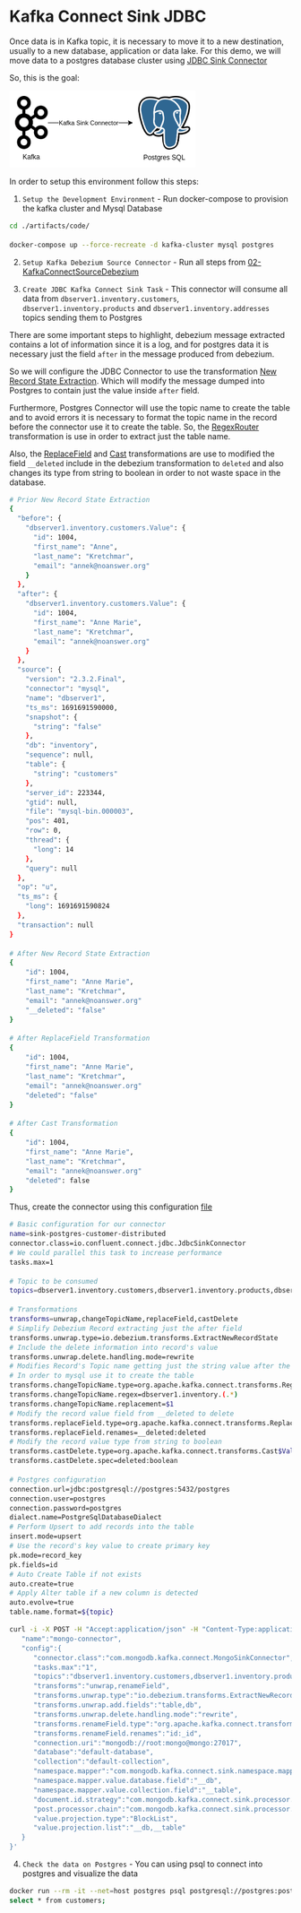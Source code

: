 # Kafka Connect Sink JDBC

Once data is in Kafka topic, it is necessary to move it to a new destination, usually to a new database, application or data lake. For this demo, we will move data to a postgres database cluster using [JDBC Sink Connector](https://www.confluent.io/hub/confluentinc/kafka-connect-jdbc)

So, this is the goal:

![JDBC Sink Connector](./artifacts/pictures/05-PostgresSQLSinkConnector.png)

In order to setup this environment follow this steps:

1. `Setup the Development Environment` - Run docker-compose to provision the kafka cluster and Mysql Database
```bash
cd ./artifacts/code/

docker-compose up --force-recreate -d kafka-cluster mysql postgres
```

2. `Setup Kafka Debezium Source Connector` - Run all steps from [02-KafkaConnectSourceDebezium](./02-KafkaConnectSourceDebezium.md) 

3. `Create JDBC Kafka Connect Sink Task` - This connector will consume all data from `dbserver1.inventory.customers`, `dbserver1.inventory.products` and `dbserver1.inventory.addresses` topics sending them to Postgres

There are some important steps to highlight, debezium message extracted contains a lot of information since it is a log, and for postgres data it is necessary just the field `after` in the message produced from debezium. 

So we will configure the JDBC Connector to use the transformation [New Record State Extraction](https://debezium.io/documentation/reference/2.3/transformations/event-flattening.html). Which will modify the message dumped into Postgres to contain just the value inside `after` field.

Furthermore, Postgres Connector will use the topic name to create the table and to avoid errors it is necessary to format the topic name in the record before the connector use it to create the table. So, the [RegexRouter](https://docs.confluent.io/platform/current/connect/transforms/regexrouter.html#regexrouter) transformation is use in order to extract just the table name. 

Also, the [ReplaceField](https://docs.confluent.io/platform/current/connect/transforms/replacefield.html) and [Cast](https://docs.confluent.io/platform/current/connect/transforms/cast.html#cast) transformations are use to modified the field `__deleted` include in the debezium transformation to `deleted` and also changes its type from string to boolean in order to not waste space in the database.

```bash
# Prior New Record State Extraction
{
  "before": {
    "dbserver1.inventory.customers.Value": {
      "id": 1004,
      "first_name": "Anne",
      "last_name": "Kretchmar",
      "email": "annek@noanswer.org"
    }
  },
  "after": {
    "dbserver1.inventory.customers.Value": {
      "id": 1004,
      "first_name": "Anne Marie",
      "last_name": "Kretchmar",
      "email": "annek@noanswer.org"
    }
  },
  "source": {
    "version": "2.3.2.Final",
    "connector": "mysql",
    "name": "dbserver1",
    "ts_ms": 1691691590000,
    "snapshot": {
      "string": "false"
    },
    "db": "inventory",
    "sequence": null,
    "table": {
      "string": "customers"
    },
    "server_id": 223344,
    "gtid": null,
    "file": "mysql-bin.000003",
    "pos": 401,
    "row": 0,
    "thread": {
      "long": 14
    },
    "query": null
  },
  "op": "u",
  "ts_ms": {
    "long": 1691691590824
  },
  "transaction": null
}

# After New Record State Extraction
{
    "id": 1004,
    "first_name": "Anne Marie",
    "last_name": "Kretchmar",
    "email": "annek@noanswer.org"
    "__deleted": "false"
}

# After ReplaceField Transformation
{
    "id": 1004,
    "first_name": "Anne Marie",
    "last_name": "Kretchmar",
    "email": "annek@noanswer.org"
    "deleted": "false"
}

# After Cast Transformation
{
    "id": 1004,
    "first_name": "Anne Marie",
    "last_name": "Kretchmar",
    "email": "annek@noanswer.org"
    "deleted": false
}
```

Thus, create the connector using this configuration [file](./artifacts/code/sink/demo-postgres/sink-postgres-distributed.properties)

```bash
# Basic configuration for our connector
name=sink-postgres-customer-distributed
connector.class=io.confluent.connect.jdbc.JdbcSinkConnector
# We could parallel this task to increase performance
tasks.max=1

# Topic to be consumed
topics=dbserver1.inventory.customers,dbserver1.inventory.products,dbserver1.inventory.addresses

# Transformations
transforms=unwrap,changeTopicName,replaceField,castDelete
# Simplify Debezium Record extracting just the after field
transforms.unwrap.type=io.debezium.transforms.ExtractNewRecordState
# Include the delete information into record's value
transforms.unwrap.delete.handling.mode=rewrite
# Modifies Record's Topic name getting just the string value after the last dot(.)
# In order to mysql use it to create the table
transforms.changeTopicName.type=org.apache.kafka.connect.transforms.RegexRouter
transforms.changeTopicName.regex=dbserver1.inventory.(.*)
transforms.changeTopicName.replacement=$1
# Modify the record value field from __deleted to delete
transforms.replaceField.type=org.apache.kafka.connect.transforms.ReplaceField$Value
transforms.replaceField.renames=__deleted:deleted
# Modify the record value type from string to boolean
transforms.castDelete.type=org.apache.kafka.connect.transforms.Cast$Value
transforms.castDelete.spec=deleted:boolean

# Postgres configuration
connection.url=jdbc:postgresql://postgres:5432/postgres
connection.user=postgres
connection.password=postgres
dialect.name=PostgreSqlDatabaseDialect
# Perform Upsert to add records into the table
insert.mode=upsert
# Use the record's key value to create primary key
pk.mode=record_key
pk.fields=id
# Auto Create Table if not exists
auto.create=true
# Apply Alter table if a new column is detected
auto.evolve=true
table.name.format=${topic}

```

```bash
curl -i -X POST -H "Accept:application/json" -H "Content-Type:application/json" localhost:8083/connectors/ -d '{
   "name":"mongo-connector",
   "config":{
      "connector.class":"com.mongodb.kafka.connect.MongoSinkConnector",
      "tasks.max":"1",
      "topics":"dbserver1.inventory.customers,dbserver1.inventory.products,dbserver1.inventory.addresses",
      "transforms":"unwrap,renameField",
      "transforms.unwrap.type":"io.debezium.transforms.ExtractNewRecordState",
      "transforms.unwrap.add.fields":"table,db",
      "transforms.unwrap.delete.handling.mode":"rewrite",
      "transforms.renameField.type":"org.apache.kafka.connect.transforms.ReplaceField$Key",
      "transforms.renameField.renames":"id:_id",
      "connection.uri":"mongodb://root:mongo@mongo:27017",
      "database":"default-database",
      "collection":"default-collection",
      "namespace.mapper":"com.mongodb.kafka.connect.sink.namespace.mapping.FieldPathNamespaceMapper",
      "namespace.mapper.value.database.field":"__db",
      "namespace.mapper.value.collection.field":"__table",
      "document.id.strategy":"com.mongodb.kafka.connect.sink.processor.id.strategy.ProvidedInKeyStrategy",
      "post.processor.chain":"com.mongodb.kafka.connect.sink.processor.BlockListValueProjector",
      "value.projection.type":"BlockList",
      "value.projection.list":"__db,__table"
   }
}'
```


4. `Check the data on Postgres` - You can using psql to connect into postgres and visualize the data

```bash
docker run --rm -it --net=host postgres psql postgresql://postgres:postgres@127.0.0.1:5432/postgresdb
select * from customers;
```